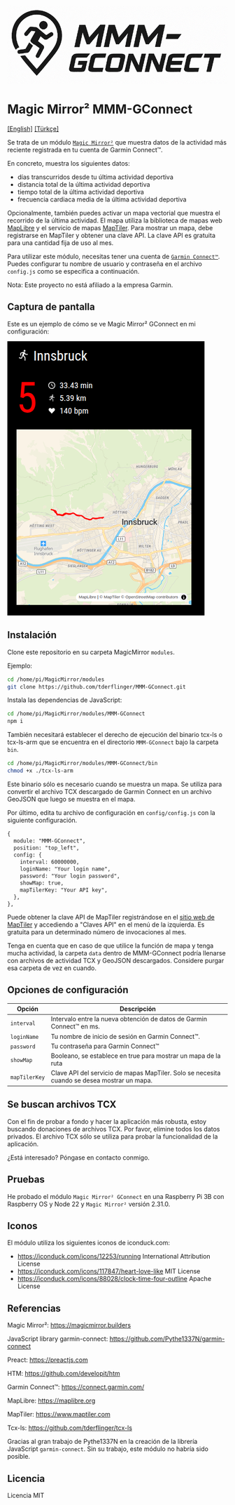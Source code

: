 ![MMM-GConnect logo](./doc/MMM-GConnect-logo.png)

# Magic Mirror² MMM-GConnect

[[English]](./README.md) [[Türkçe]](./README-tr.md)

Se trata de un módulo [`Magic Mirror²`](https://magicmirror.builders/) que muestra datos de la actividad más reciente registrada
en tu cuenta de Garmin Connect™.

En concreto, muestra los siguientes datos:
- días transcurridos desde tu última actividad deportiva
- distancia total de la última actividad deportiva
- tiempo total de la última actividad deportiva
- frecuencia cardiaca media de la última actividad deportiva

Opcionalmente, también puedes activar un mapa vectorial que muestra el recorrido de la última actividad. El mapa
utiliza la biblioteca de mapas web [MapLibre](https://maplibre.org) y el servicio de mapas [MapTiler](https://www.maptiler.com). Para mostrar un mapa,
debe registrarse en MapTiler y obtener una clave API. La clave API es gratuita para una cantidad fija de uso al mes.


Para utilizar este módulo, necesitas tener una cuenta de [`Garmin Connect™`](https://connect.garmin.com/). Puedes configurar
tu nombre de usuario y contraseña en el archivo `config.js` como se especifica a continuación.

Nota: Este proyecto no está afiliado a la empresa Garmin.

## Captura de pantalla

Este es un ejemplo de cómo se ve Magic Mirror² GConnect en mi configuración:

![Magic Mirror² GConnect exmaple screen](./doc/screenshot-MMM-GConnect-Up.png)

## Instalación

Clone este repositorio en su carpeta MagicMirror `modules`.

Ejemplo:

```bash
cd /home/pi/MagicMirror/modules
git clone https://github.com/tderflinger/MMM-GConnect.git
```

Instala las dependencias de JavaScript:

```bash
cd /home/pi/MagicMirror/modules/MMM-GConnect
npm i
```

También necesitará establecer el derecho de ejecución del binario tcx-ls o tcx-ls-arm que se encuentra en el directorio `MMM-GConnect` bajo la carpeta `bin`.

```bash
cd /home/pi/MagicMirror/modules/MMM-GConnect/bin
chmod +x ./tcx-ls-arm
```

Este binario sólo es necesario cuando se muestra un mapa. Se utiliza para convertir el archivo TCX descargado de Garmin Connect en un archivo GeoJSON que luego se muestra en el mapa.

Por último, edita tu archivo de configuración en `config/config.js` con la siguiente configuración.

```
{	
  module: "MMM-GConnect",
  position: "top_left",
  config: {
    interval: 60000000,
    loginName: "Your login name",
    password: "Your login password",
    showMap: true,
    mapTilerKey: "Your API key",
  },
},
```

Puede obtener la clave API de MapTiler registrándose en el [sitio web de MapTiler](https://www.maptiler.com) y accediendo a "Claves API" en el menú de la izquierda. Es gratuita para un determinado número de invocaciones al mes.

Tenga en cuenta que en caso de que utilice la función de mapa y tenga mucha actividad, la carpeta `data` dentro de MMM-GConnect podría llenarse con archivos de actividad TCX y GeoJSON descargados. Considere purgar esa carpeta
de vez en cuando.


## Opciones de configuración
| **Opción**        | **Descripción** |
| --- | --- |
| `interval`      | Intervalo entre la nueva obtención de datos de Garmin Connect™ en ms. |
| `loginName`      | Tu nombre de inicio de sesión en Garmin Connect™. |
| `password`      | Tu contraseña para Garmin Connect™ |
| `showMap`      | Booleano, se establece en true para mostrar un mapa de la ruta |
| `mapTilerKey`      | Clave API del servicio de mapas MapTiler. Solo se necesita cuando se desea mostrar un mapa. |

## Se buscan archivos TCX

Con el fin de probar a fondo y hacer la aplicación más robusta, estoy buscando donaciones de archivos TCX.
Por favor, elimine todos los datos privados. El archivo TCX sólo se utiliza para probar la funcionalidad de la aplicación.

¿Está interesado? Póngase en contacto conmigo.

## Pruebas

He probado el módulo `Magic Mirror² GConnect` en una Raspberry Pi 3B con Raspberry OS
y Node 22 y `Magic Mirror²` versión 2.31.0.

## Iconos

El módulo utiliza los siguientes iconos de iconduck.com:

- https://iconduck.com/icons/12253/running International Attribution License
- https://iconduck.com/icons/117847/heart-love-like MIT License
- https://iconduck.com/icons/88028/clock-time-four-outline Apache License

## Referencias

Magic Mirror²: https://magicmirror.builders

JavaScript library garmin-connect: https://github.com/Pythe1337N/garmin-connect

Preact: https://preactjs.com

HTM: https://github.com/developit/htm

Garmin Connect™: https://connect.garmin.com/

MapLibre: https://maplibre.org

MapTiler: https://www.maptiler.com

Tcx-ls: https://github.com/tderflinger/tcx-ls

Gracias al gran trabajo de Pythe1337N en la creación de la librería JavaScript `garmin-connect`.
Sin su trabajo, este módulo no habría sido posible.

## Licencia

Licencia MIT